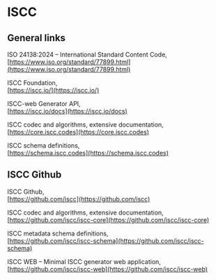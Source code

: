 # ISCC

## General links

ISO 24138:2024 – International Standard Content Code,\
[https://www.iso.org/standard/77899.html](https://www.iso.org/standard/77899.html)

ISCC Foundation,\
[https://iscc.io/](https://iscc.io/)

ISCC-web Generator API,\
[https://iscc.io/docs](https://iscc.io/docs)

ISCC codec and algorithms, extensive documentation,\
[https://core.iscc.codes](https://core.iscc.codes)

ISCC schema definitions,\
[https://schema.iscc.codes](https://schema.iscc.codes)

## ISCC Github

ISCC Github,\
[https://github.com/iscc](https://github.com/iscc)

ISCC codec and algorithms, extensive documentation,\
[https://github.com/iscc/iscc-core](https://github.com/iscc/iscc-core)

ISCC metadata schema definitions,\
[https://github.com/iscc/iscc-schema](https://github.com/iscc/iscc-schema)

ISCC WEB – Minimal ISCC generator web application,\
[https://github.com/iscc/iscc-web](https://github.com/iscc/iscc-web)
